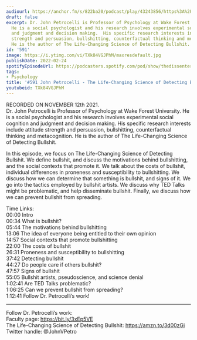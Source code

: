```yaml
---
audiourl: https://anchor.fm/s/822ba20/podcast/play/43243856/https%3A%2F%2Fd3ctxlq1ktw2nl.cloudfront.net%2Fstaging%2F2021-10-12%2F995bb6d2-4cdc-b653-1b4d-1bfea31cbc69.m4a
draft: false
excerpt: Dr. John Petrocelli is Professor of Psychology at Wake Forest University.
  He is a social psychologist and his research involves experimental social cognition
  and judgment and decision making.  His specific research interests include attitude
  strength and persuasion, bullshitting, counterfactual thinking and metacognition.
  He is the author of The Life-Changing Science of Detecting Bullshit.
id: '591'
image: https://i.ytimg.com/vi/TXk84VGJPhM/maxresdefault.jpg
publishDate: 2022-02-24
spotifyEpisodeUrl: https://podcasters.spotify.com/pod/show/thedissenter/episodes/591-John-Petrocelli---The-Life-Changing-Science-of-Detecting-Bullshit-e1a66sg
tags:
- Psychology
title: '#591 John Petrocelli - The Life-Changing Science of Detecting Bullshit'
youtubeid: TXk84VGJPhM
---
```

<div class="timelinks">

RECORDED ON NOVEMBER 12th 2021.  
Dr. John Petrocelli is Professor of Psychology at Wake Forest University. He is a social psychologist and his research involves experimental social cognition and judgment and decision making.  His specific research interests include attitude strength and persuasion, bullshitting, counterfactual thinking and metacognition. He is the author of The Life-Changing Science of Detecting Bullshit.

In this episode, we focus on The Life-Changing Science of Detecting Bullshit. We define bullshit, and discuss the motivations behind bullshitting, and the social contexts that promote it. We talk about the costs of bullshit, individual differences in proneness and susceptibility to bullshitting. We discuss how we can determine that something is bullshit, and signs of it. We go into the tactics employed by bullshit artists. We discuss why TED Talks might be problematic, and help disseminate bullshit. Finally, we discuss how we can prevent bullshit from spreading.

Time Links:  
<time>00:00</time> Intro  
<time>00:34</time> What is bullshit?  
<time>05:44</time> The motivations behind bullshitting  
<time>13:06</time> The idea of everyone being entitled to their own opinion  
<time>14:57</time> Social contexts that promote bullshitting  
<time>22:00</time> The costs of bullshit  
<time>26:31</time> Proneness and susceptibility to bullshitting  
<time>37:42</time> Detecting bullshit  
<time>44:27</time> Do people care if others bullshit?  
<time>47:57</time> Signs of bullshit  
<time>55:05</time> Bullshit artists, pseudoscience, and science denial  
<time>1:02:41</time> Are TED Talks problematic?  
<time>1:06:25</time> Can we prevent bullshit from spreading?  
<time>1:12:41</time> Follow Dr. Petrocelli’s work!

---

Follow Dr. Petrocelli’s work:  
Faculty page: https://bit.ly/3xEp5VE  
The Life-Changing Science of Detecting Bullshit: https://amzn.to/3d00zGi  
Twitter handle: @JohnVPetro
</div>

